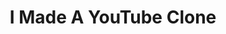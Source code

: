 ---
layout: video
vid: WVBDamGv8F
title: I Made A YouTube Clone
description: |
    CONTACT:
    Email: coreyw.ultimatemedia@gmail.com
    Discord: https://discord.me/ultimatemedia
    Twitter: https://twitter.com/C1200Games

    DONATE:
    https://C1200.js.org/donate
channel: UCAb_N6Y_txKV174_Ge5eh1g
thumbnail: /YouTube-Clone/assets/img/test-video2.png
publish_date: 2021-08-07T19:00+01:00
views: 1
file: https://c1200.wants-to.party/WVBDamGv8F.mp4
---